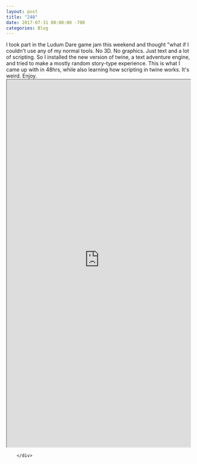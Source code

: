 ```yaml
---
layout: post
title: "248"
date: 2017-07-31 00:00:00 -700
categories: Blog
---
```


<div class="blog-content">
				<div class="paragraph">
I took part in the Ludum Dare game jam this weekend and thought "what if I couldn't use any of my normal tools. No 3D. No graphics. Just text and a lot of scripting. So I installed the new version of twine, a text adventure engine, and tried to make a mostly random story-type experience. This is what I came up with in 48hrs, while also learning how scripting in twine works. It's weird. Enjoy.
</div>

<div>
<div id="609094283190496821" align="left" style="width: 100%; overflow-y: hidden;" class="wcustomhtml">
<iframe src="https://dl.dropboxusercontent.com/u/123969/Climb.html" width="100%" height="1000"></iframe>
</div>
</div>


		</div>
        